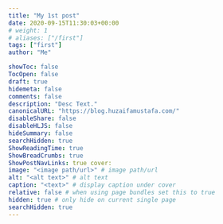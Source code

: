 ```yaml
---
title: "My 1st post"
date: 2020-09-15T11:30:03+00:00
# weight: 1
# aliases: ["/first"]
tags: ["first"]
author: "Me"

showToc: false 
TocOpen: false 
draft: true 
hidemeta: false 
comments: false 
description: "Desc Text."
canonicalURL: "https://blog.huzaifamustafa.com/"
disableShare: false 
disableHLJS: false 
hideSummary: false 
searchHidden: true 
ShowReadingTime: true 
ShowBreadCrumbs: true
ShowPostNavLinks: true cover:
image: "<image path/url>" # image path/url 
alt: "<alt text>" # alt text 
caption: "<text>" # display caption under cover
relative: false # when using page bundles set this to true 
hidden: true # only hide on current single page 
searchHidden: true
---
```


